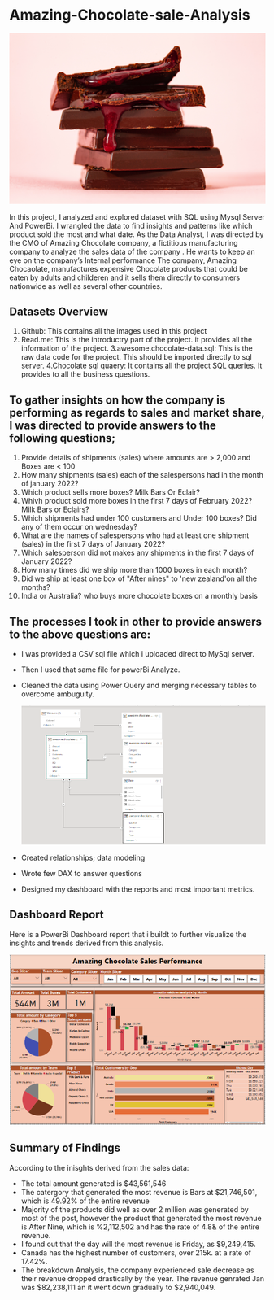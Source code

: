 # Amazing-Chocolate-sale-Analysis

![](Github/Chocolate.jpg)

In this project, I analyzed and explored dataset with SQL using Mysql Server And PowerBi. I wrangled the data to find insights and patterns like which product sold the most and what date.
As the Data Analyst, I was directed by the CMO of Amazing Chocolate company, a fictitious manufacturing company to analyze the sales  data of the company . He wants to keep an eye on the company’s Internal performance 
The company, Amazing Chocaolate, manufactures expensive Chocolate products that could be eaten by adults and childeren and it sells them directly to consumers nationwide as well as several other countries. 

## Datasets Overview

1. Github: This contains all the images used in this project
2. Read.me: This is the introductry part of the project. it provides all the information of the project.
3.awesome.chocolate-data.sql: This is the raw data code for the project. This should be imported directly to sql server.
4.Chocolate sql quaery: It contains all the project SQL queries. It provides to all the business questions.
 
## To gather insights on how the company is performing as regards to sales and market share, I was directed to provide answers to the following questions;

1. Provide details of shipments (sales) where amounts are > 2,000 and Boxes are < 100
2. How many shipments (sales) each of the salespersons had in the month of january 2022?
3. Which product sells more boxes? Milk Bars Or Eclair?
4. Whivh product sold more boxes in the first 7 days of February 2022? Milk Bars or Eclairs?
5. Which shipments had under 100 customers and Under 100 boxes? Did any of them occur on wednesday?
6. What are the names of salespersons who had at least one shipment (sales) in the first 7 days of January 2022?
7. Which salesperson did not makes any shipments in the first 7 days of January 2022?
8. How many times did we ship more than 1000 boxes in each month?
9. Did we ship at least one box of "After nines" to 'new zealand'on all the months?
10. India or Australia? who buys more chocolate boxes on a monthly basis 

## The processes I took in other to provide answers to the above questions are:
* I was provided a CSV sql file which i uploaded direct to MySql server.
* Then I used that same file for powerBi Analyze.
* Cleaned the data using Power Query and merging necessary tables to overcome ambuguity.

  ![](Github/Relationshipproc.PNG)
  
* Created relationships; data modeling 
* Wrote few DAX to answer questions 
* Designed my dashboard with the reports and most important metrics.

## Dashboard Report
Here is a PowerBi Dashboard report that i buildt to further visualize the insights and trends derived from this analysis.

 ![](Github/Amazingchocolata.PNG)
 
 ## Summary of Findings
 
 According to the inisghts derived from the sales data:
 * The total amount generated is $43,561,546
 * The catergory that generated the most revenue is Bars at  $21,746,501, which is 49.92% of the entire revenue
 * Majority of the products did well as over 2 million was generated by most of the post, however the product that generated the most revenue is After Nine, which is      %2,112,502 and has the rate of 4.8& of the entire revenue.
 * I found out that the day will the most revenue is Friday, as $9,249,415.
 * Canada has the highest number of customers, over 215k.  at a rate of 17.42%.
 * The breakdown Analysis, the company experienced  sale decrease as their revenue dropped drastically by the year. The revenue genrated Jan was $82,238,111 an it went    down gradually to $2,940,049.
 
 


